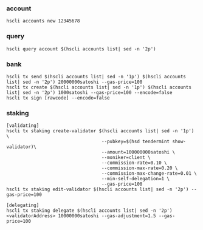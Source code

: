 ### account
    hscli accounts new 12345678
### query
    hscli query account $(hscli accounts list| sed -n '2p')
### bank
    hscli tx send $(hscli accounts list| sed -n '1p') $(hscli accounts list| sed -n '2p') 20000000satoshi --gas-price=100
    hscli tx create $(hscli accounts list| sed -n '1p') $(hscli accounts list| sed -n '2p') 1000satoshi --gas-price=100 --encode=false
    hscli tx sign [rawcode] --encode=false
### staking
    [validating]
    hscli tx staking create-validator $(hscli accounts list| sed -n '1p') \
                                       --pubkey=$(hsd tendermint show-validator)\
                                       --amount=100000000satoshi \
                                       --moniker=client \
                                       --commission-rate=0.10 \
                                       --commission-max-rate=0.20 \
                                       --commission-max-change-rate=0.01 \
                                       --min-self-delegation=1 \
                                       --gas-price=100
    hscli tx staking edit-validator $(hscli accounts list| sed -n '2p') --gas-price=100

    [delegating]
    hscli tx staking delegate $(hscli accounts list| sed -n '2p') <validatorAddress> 10000000satoshi --gas-adjustment=1.5 --gas-price=100